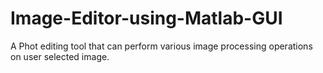 # Image-Editor-using-Matlab-GUI
A Phot editing tool that can perform various image processing operations on user selected image.
